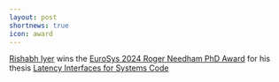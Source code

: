 ```yaml
---
layout: post
shortnews: true
icon: award
---
```

[Rishabh Iyer](https://people.epfl.ch/rishabh.iyer) wins the [EuroSys 2024 Roger Needham PhD Award](https://www.eurosys.org/awards/roger-needham-phd-award) for his thesis [Latency Interfaces for Systems Code](https://dslab.epfl.ch/pubs/phd-iyer.pdf)
